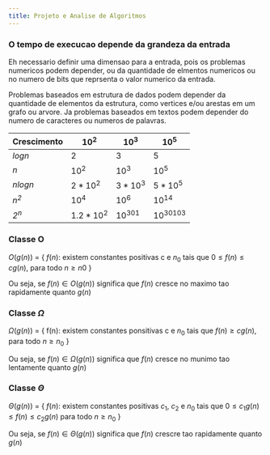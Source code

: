 ```yaml
---
title: Projeto e Analise de Algoritmos
---
```


### O tempo de execucao depende da grandeza da entrada

Eh necessario definir uma dimensao para a entrada, pois os problemas numericos podem depender, ou da quantidade de elmentos numericos ou no numero de bits que reprsenta o valor numerico da entrada.

Problemas baseados em estrutura de dados podem depender da quantidade de elementos da estrutura, como vertices e/ou arestas em um grafo ou arvore.
Ja problemas baseados em textos podem depender do numero de caracteres ou numeros de palavras.

Crescimento  |   $10^2$   |   $10^3$   |   $10^5$   |
-------------|------------|------------|------------|
*logn*       |      2     |      3     |      5     |
*n*          |   $10^2$   |   $10^3$   |   $10^5$   |
*nlogn*      | $2 * 10^2$ | $3 * 10^3$ | $5 * 10^5$ |
*$n^2$*      |   $10^4$   |   $10^6$   |   $10^14$  |
*$2^n$*      |$1.2 * 10^2$|  $10^301$  | $10^30103$ |


### Classe O

$O(g(n))$ = { $f(n)$: existem constantes positivas c e $n_{0}$ tais que $0 \le f(n) \le cg(n)$, para todo $n \ge n0$ }

Ou seja, se $f(n) \in O(g(n))$ significa que $f(n)$ cresce no maximo tao rapidamente quanto $g(n)$

### Classe $\Omega$ 

$\Omega (g(n))$ = { f(n): existem constantes ponsitivas c e $n_{0}$ tais que $f(n) \ge cg(n)$, para todo $n \ge n_{0}$ }

Ou seja, se $f(n) \in \Omega(g(n))$ significa que $f(n)$ cresce no munimo tao lentamente quanto $g(n)$

### Classe $\Theta$

$\Theta(g(n))$ = { $f(n)$: existem constantes positivas $c_{1}$, $c_{2}$ e $n_{0}$ tais que $0 \le c_{1}g(n) \le f(n) \le c_{2}g(n)$ para todo $n \ge n_{0}$ }

Ou seja, se $f(n) \in \Theta(g(n))$ significa que $f(n)$ crescre tao rapidamente quanto $g(n)$
